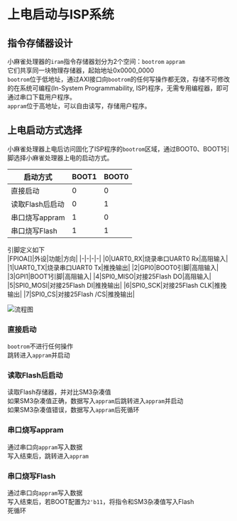 # 上电启动与ISP系统

## 指令存储器设计
小麻雀处理器的`iram`指令存储器划分为2个空间：`bootrom`  `appram`  
它们共享同一块物理存储器，起始地址0x0000_0000  
`bootrom`位于低地址，通过AXI接口向`bootrom`的任何写操作都无效，存储不可修改的在系统可编程(In-System Programmability, ISP)程序，无需专用编程器，即可通过串口下载用户程序。  
`appram`位于高地址，可以自由读写，存储用户程序。    

## 上电启动方式选择
小麻雀处理器上电后访问固化了ISP程序的`bootrom`区域，通过BOOT0、BOOT1引脚选择小麻雀处理器上电的启动方式。  

|启动方式|BOOT1|BOOT0|
|-|-|-|
|直接启动|0|0|
|读取Flash后启动|0|1|
|串口烧写appram|1|0|
|串口烧写Flash|1|1|

引脚定义如下  
|FPIOA[]|外设|功能|方向|
|-|-|-|-|
|0|UART0_RX|烧录串口UART0 Rx|高阻输入|
|1|UART0_TX|烧录串口UART0 Tx|推挽输出|
|2|GPI0|BOOT0引脚|高阻输入|
|3|GPI1|BOOT1引脚|高阻输入|
|4|SPI0_MISO|对接25Flash DO|高阻输入|
|5|SPI0_MOSI|对接25Flash DI|推挽输出|
|6|SPI0_SCK|对接25Flash CLK|推挽输出|
|7|SPI0_CS|对接25Flash /CS|推挽输出|

![流程图](/doc/图库/数据手册/上电isp流程.svg)  

### 直接启动
`bootrom`不进行任何操作  
跳转进入`appram`并启动  

### 读取Flash后启动
读取Flash存储器，并对比SM3杂凑值  
如果SM3杂凑值正确，数据写入`appram`后跳转进入`appram`并启动  
如果SM3杂凑值错误，数据写入`appram`后死循环   

### 串口烧写appram
通过串口向`appram`写入数据  
写入结束后，跳转进入`appram`  

### 串口烧写Flash
通过串口向`appram`写入数据  
写入结束后，若BOOT配置为`2'b11`，将指令和SM3杂凑值写入Flash  
死循环    






